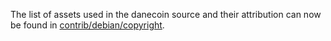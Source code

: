 The list of assets used in the danecoin source and their attribution can now be found in [contrib/debian/copyright](../contrib/debian/copyright).
